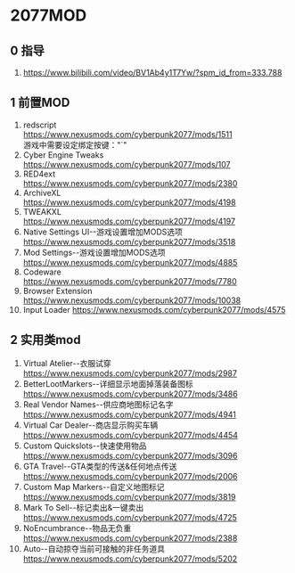 # 2077MOD
## 0 指导
1. https://www.bilibili.com/video/BV1Ab4y1T7Yw/?spm_id_from=333.788  

## 1 前置MOD
1. redscript  
https://www.nexusmods.com/cyberpunk2077/mods/1511  
游戏中需要设定绑定按键："`"
2. Cyber Engine Tweaks  
https://www.nexusmods.com/cyberpunk2077/mods/107
3. RED4ext  
https://www.nexusmods.com/cyberpunk2077/mods/2380
4. ArchiveXL  
https://www.nexusmods.com/cyberpunk2077/mods/4198
5. TWEAKXL  
https://www.nexusmods.com/cyberpunk2077/mods/4197
6. Native Settings UI--游戏设置增加MODS选项  
https://www.nexusmods.com/cyberpunk2077/mods/3518
7. Mod Settings--游戏设置增加MODS选项  
https://www.nexusmods.com/cyberpunk2077/mods/4885
8. Codeware  
https://www.nexusmods.com/cyberpunk2077/mods/7780
9. Browser Extension  
https://www.nexusmods.com/cyberpunk2077/mods/10038
10. Input Loader
https://www.nexusmods.com/cyberpunk2077/mods/4575

## 2 实用类mod
1. Virtual Atelier--衣服试穿
https://www.nexusmods.com/cyberpunk2077/mods/2987
2. BetterLootMarkers--详细显示地面掉落装备图标
https://www.nexusmods.com/cyberpunk2077/mods/3486
3. Real Vendor Names--供应商地图标记名字
https://www.nexusmods.com/cyberpunk2077/mods/4941
4. Virtual Car Dealer--商店显示购买车辆
https://www.nexusmods.com/cyberpunk2077/mods/4454
5. Custom Quickslots--快速使用物品
https://www.nexusmods.com/cyberpunk2077/mods/3096
6. GTA Travel--GTA类型的传送&任何地点传送
https://www.nexusmods.com/cyberpunk2077/mods/2006
7. Custom Map Markers--自定义地图标记
https://www.nexusmods.com/cyberpunk2077/mods/3819
8. Mark To Sell--标记卖出&一键卖出
https://www.nexusmods.com/cyberpunk2077/mods/4725
9. NoEncumbrance--物品无负重
https://www.nexusmods.com/cyberpunk2077/mods/2388
10. Auto--自动掠夺当前可接触的非任务道具
https://www.nexusmods.com/cyberpunk2077/mods/5202
